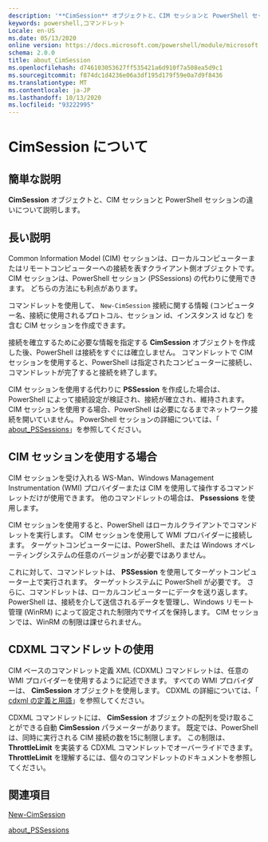```yaml
---
description: '**CimSession** オブジェクトと、CIM セッションと PowerShell セッションの違いについて説明します。'
keywords: powershell,コマンドレット
Locale: en-US
ms.date: 05/13/2020
online version: https://docs.microsoft.com/powershell/module/microsoft.powershell.core/about/about_cimsession?view=powershell-5.1&WT.mc_id=ps-gethelp
schema: 2.0.0
title: about_CimSession
ms.openlocfilehash: d746103053627ff535421a6d910f7a508ea5d9c1
ms.sourcegitcommit: f874dc1d4236e06a3df195d179f59e0a7d9f8436
ms.translationtype: MT
ms.contentlocale: ja-JP
ms.lasthandoff: 10/13/2020
ms.locfileid: "93222995"
---
```

# <a name="about-cimsession"></a>CimSession について

## <a name="short-description"></a>簡単な説明
**CimSession** オブジェクトと、CIM セッションと PowerShell セッションの違いについて説明します。

## <a name="long-description"></a>長い説明

Common Information Model (CIM) セッションは、ローカルコンピューターまたはリモートコンピューターへの接続を表すクライアント側オブジェクトです。 CIM セッションは、PowerShell セッション (PSSessions) の代わりに使用できます。 どちらの方法にも利点があります。

コマンドレットを使用して、 `New-CimSession` 接続に関する情報 (コンピューター名、接続に使用されるプロトコル、セッション id、インスタンス id など) を含む CIM セッションを作成できます。

接続を確立するために必要な情報を指定する **CimSession** オブジェクトを作成した後、PowerShell は接続をすぐには確立しません。 コマンドレットで CIM セッションを使用すると、PowerShell は指定されたコンピューターに接続し、コマンドレットが完了すると接続を終了します。

CIM セッションを使用する代わりに **PSSession** を作成した場合は、PowerShell によって接続設定が検証され、接続が確立され、維持されます。 CIM セッションを使用する場合、PowerShell は必要になるまでネットワーク接続を開いていません。 PowerShell セッションの詳細については、「 [about_PSSessions](about_PSSessions.md)」を参照してください。

## <a name="when-to-use-a-cim-session"></a>CIM セッションを使用する場合

CIM セッションを受け入れる WS-Man、Windows Management Instrumentation (WMI) プロバイダーまたは CIM を使用して操作するコマンドレットだけが使用できます。 他のコマンドレットの場合は、 **Pssessions** を使用します。

CIM セッションを使用すると、PowerShell はローカルクライアントでコマンドレットを実行します。 CIM セッションを使用して WMI プロバイダーに接続します。 ターゲットコンピューターには、PowerShell、または Windows オペレーティングシステムの任意のバージョンが必要ではありません。

これに対して、コマンドレットは、 **PSSession** を使用してターゲットコンピューター上で実行されます。
ターゲットシステムに PowerShell が必要です。 さらに、コマンドレットは、ローカルコンピューターにデータを送り返します。 PowerShell は、接続を介して送信されるデータを管理し、Windows リモート管理 (WinRM) によって設定された制限内でサイズを保持します。 CIM セッションでは、WinRM の制限は課せられません。

## <a name="using-cdxml-cmdlets"></a>CDXML コマンドレットの使用

CIM ベースのコマンドレット定義 XML (CDXML) コマンドレットは、任意の WMI プロバイダーを使用するように記述できます。 すべての WMI プロバイダーは、 **CimSession** オブジェクトを使用します。 CDXML の詳細については、「 [cdxml の定義と用語](/previous-versions/windows/desktop/wmi_v2/cdxml-overview)」を参照してください。

CDXML コマンドレットには、 **CimSession** オブジェクトの配列を受け取ることができる自動 **CimSession** パラメーターがあります。 既定では、PowerShell は、同時に実行される CIM 接続の数を15に制限します。 この制限は、 **ThrottleLimit** を実装する CDXML コマンドレットでオーバーライドできます。 **ThrottleLimit** を理解するには、個々のコマンドレットのドキュメントを参照してください。

## <a name="see-also"></a>関連項目

[New-CimSession](xref:CimCmdlets.New-CimSession)

[about_PSSessions](about_PSSessions.md)
